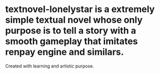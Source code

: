 # textnovel-lonelystar is a extremely simple textual novel whose only purpose is to tell a story with a smooth gameplay that imitates renpay engine and similars. 
Created with learning and artistic purpose.
